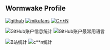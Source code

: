 ## Wormwake Profile

[![github](https://img.shields.io/badge/github-noexcept2005-brightgreen.svg)](https://github.com/noexcept2005)  [![mikufans](https://img.shields.io/badge/Mikufans-Wormwaker-blue.svg)](https://space.bilibili.com/3494361276877525)   [![C**N](https://img.shields.io/badge/C**N-Bili_Wormwaker-red.svg)](https://blog.csdn.net/cjz2005) 

![GitHub账户信息统计](https://github-stats.ubrong.com/api?username=noexcept2005&show_icons=true&theme=tokyonight)           ![GitHub账户最常用语言](https://github-stats.ubrong.com/api/top-langs/?username=noexcept2005&layout=compact&theme=tokyonight)


![B站统计](https://stats.justsong.cn/api/bilibili/?id=3494361276877525&theme=dark)  ![c**n统计](https://stats.justsong.cn/api/csdn/?id=cjz2005&theme=dark)

<!--
**noexcept2005/noexcept2005** is a ✨ _special_ ✨ repository because its `README.md` (this file) appears on your GitHub profile.

Here are some ideas to get you started:

- 🔭 I’m currently working on ...
- 🌱 I’m currently learning ...
- 👯 I’m looking to collaborate on ...
- 🤔 I’m looking for help with ...
- 💬 Ask me about ...
- 📫 How to reach me: ...
- 😄 Pronouns: ...
- ⚡ Fun fact: ...
-->
